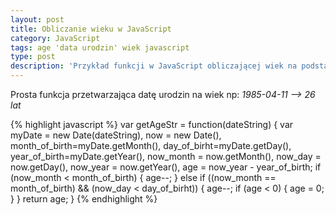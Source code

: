```yaml
---
layout: post
title: Obliczanie wieku w JavaScript
category: JavaScript
tags: age 'data urodzin' wiek javascript
type: post
description: 'Przykład funkcji w JavaScript obliczającej wiek na podstawie daty urodzenia'
---
```

Prosta funkcja przetwarzająca datę urodzin na wiek np:  _1985-04-11 –> 26 lat_

{% highlight javascript %}
var getAgeStr = function(dateString) {
    var myDate = new Date(dateString), 
        now = new Date(),
        month_of_birth=myDate.getMonth(),
        day_of_birht=myDate.getDay(),
        year_of_birth=myDate.getYear(),
        now_month = now.getMonth(),
        now_day = now.getDay(),
        now_year = now.getYear(),
        age = now_year - year_of_birth;
    if (now_month < month_of_birth) {
        age--;
    } else if ((now_month == month_of_birth) && (now_day < day_of_birht)) {
        age--;
        if (age < 0) {
            age = 0;
        }
    }
    return age;
}
{% endhighlight %}
